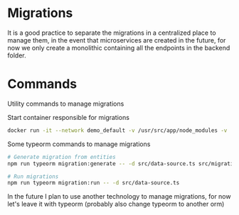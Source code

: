 # Migrations

It is a good practice to separate the migrations in a centralized place to manage them, in the event that microservices are created in the future, for now we only create a monolithic containing all the endpoints in the backend folder.

# Commands

Utility commands to manage migrations


Start container responsible for migrations
```sh
docker run -it --network demo_default -v /usr/src/app/node_modules -v .:/usr/src/app --env-file .env demo-migrations /bin/sh
```

Some typeorm commands to manage migrations
```sh
# Generate migration from entities
npm run typeorm migration:generate -- -d src/data-source.ts src/migrations/<migration_name>

# Run migrations
npm run typeorm migration:run -- -d src/data-source.ts
```

In the future I plan to use another technology to manage migrations, for now let's leave it with typeorm (probably also change typeorm to another orm)